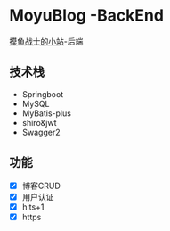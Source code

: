 # MoyuBlog -BackEnd
[摸鱼战士的小站](http://moyusoldier.cn)-后端

## 技术栈
- Springboot 
- MySQL 
- MyBatis-plus
- shiro&jwt
- Swagger2

## 功能
- [x] 博客CRUD
- [x] 用户认证
- [x] hits+1 
- [x] https
